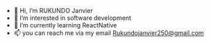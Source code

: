 - 👋 Hi, I’m RUKUNDO Janvier
- 👀 I’m interested in software development
- 🌱 I’m currently learning ReactNative
- 📫 you can reach me  via my email Rukundojanvier250@gmail.com

<!---
rukundorkay/rukundorkay is a ✨ special ✨ repository because its `README.md` (this file) appears on your GitHub profile.
You can click the Preview link to take a look at your changes.
--->
